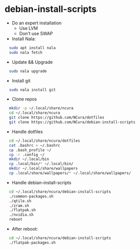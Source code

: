 # debian-install-scripts

- Do an expert installation
    - Use LVM
    - Don't use SWAP
- Install Nala: 
```bash
  sudo apt install nala
  sudo nala fetch
```
- Update && Upgrade
```bash
  sudo nala upgrade
```
- Install git
```bash
  sudo nala install git
```
- Clone repos
```bash
  mkdir -p ~/.local/share/ncura
  cd ~/.local/share/ncura
  git clone https://github.com/NCura/dotfiles
  git clone https://github.com/NCura/debian-install-scripts
```
- Handle dotfiles
```bash
  cd ~/.local/share/ncura/dotfiles
  cat .bashrc > ~/.bashrc
  cp .bash_profile ~/
  cp -r .config ~/
  mkdir ~/.local/bin
  cp .local/bin/* ~/.local/bin/
  mkdir ~/.local/share/wallpapers
  cp .local/share/wallpapers/* ~/.local/share/wallpapers/
```
- Handle debian-install-scripts
```bash
  cd ~/.local/share/ncura/debian-install-scripts
  ./common-packages.sh
  ./qtile.sh
  ./zram.sh
  ./flatpak.sh
  ./nvidia.sh
  reboot
```

- After reboot:
```bash
  cd ~/.local/share/ncura/debian-install-scripts
  ./flatpak-packages.sh
```
